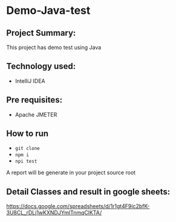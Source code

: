 # Demo-Java-test

## Project Summary:
This project has demo test using Java

## Technology used:
- IntelliJ IDEA

## Pre requisites:
- Apache JMETER

## How to run
- ``` git clone ```
- ``` npm i ```
- ``` npi test ```

A report will be generate in your project source root

## Detail Classes and result in google sheets:
https://docs.google.com/spreadsheets/d/1r1gt4F9ic2bfK-3U8CL_rDLj1wKXNDJYmlTnmqClKTA/

